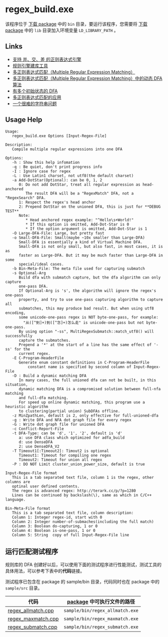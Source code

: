 # regex\_build.exe

该程序位于 [下载 package](https://terark.com/zh/download/tools/latest) 中的 `bin` 目录，要运行该程序，您需要将 [下载 package](https://terark.com/zh/download/tools/latest) 中的 `lib` 目录加入环境变量 `LD_LIBRARY_PATH` 。

## Links
* [支持 并、交、差 的正则表达式引擎](http://nark.cc/p/?p=1280)
* [规则引擎建库工具](http://nark.cc/p/?p=177)
* [多正则表达式匹配（Multiple Regular Expression Matching）](http://nark.cc/p/?p=174)
* [多正则表达式匹配（Multiple Regular Expression Matching）中的动态 DFA 算法](http://nark.cc/p/?p=178)
* [有多个初始状态的 DFA](http://nark.cc/p/?p=176)
* [多正则表达式匹配的应用](http://nark.cc/p/?p=1428)
* [一个很难的字符串问题](http://nark.cc/p/?p=153)

## Usage Help

```text
Usage:
   regex_build.exe Options [Input-Regex-File]

Description:
   Compile multiple regular expressions into one DFA

Options:
   -h : Show this help infomation
   -q : Be quiet, don't print progress info
   -I : Ignore case for regex
   -L : Use Latin1 charset, not utf8(the default charset)
   -a Add-DotStar(Optional): can be 0, 1, 2
      0: Do not add DotStar, treat all regular expression as head-anchored
         The result DFA will be a "RegexMatch" DFA, not a "RegexSearch" DFA.
      1: Respect the regex's head anchor
      2: Prepend DotStar on the unioned DFA, this is just for **DEBUG TEST**
      Note:
         * Head anchored regex example: "^Hello\s+World!"
         * If this option is omitted, Add-Dot-Star is 0
         * If the option argument is omitted, Add-Dot-Star is 1
   -O Large-DFA-File: Large, but pretty fast
   -o Small-DFA-File: Small(maybe ~10x smaller than Large-DFA)
      Small-DFA is essentially a kind of Virtual Machine DFA.
      Small-DFA is not only small, but also fast, in most cases, it is as
      faster as Large-DFA. But it may be much faster than Large-DFA in some
      special/ideal cases.
   -b Bin-Meta-File: The meta file used for capturing submatch
   -s Optional-Arg
      Build dfa with submatch capture, but the dfa algorithm can only capture
      one-pass DFA.
      If Optional-Arg is 's', the algorithm will ignore the regex's one-pass
      property, and try to use one-pass capturing algorithm to capture all
      submatches, this may produce bad result. But when using utf8 encoding,
      some unicode-one-pass regex is NOT byte-one-pass, for example:
        "从([^到]+)到([^怎]+)怎么走" is unicode-one-pass but not byte-one-pass.
      By using option "-ss", MultiRegexSubmatch::match_utf8() will successfully
      capture the submatches.
      Prepend a '*' at the start of a line has the same effect of '-ss' for the
      current regex.
   -E C-Program-HeaderFile
      Generate enum constant definitions in C-Program-HeaderFile
          constant name is specified by second column of Input-Regex-File
   -D : Build a dynamic matching DFA
      In many cases, the full unioned dfa can not be built, in this situation,
      dynamic matching DFA is a compromised solution between full-nfa matching
      and full-dfa matching.
      For speed up online dynamic matching, this program use a heuristic algorithm
      to clustering(partial union) SubDFAs offline.
   -z MinZpathLen, default is 2, only effective for full-unioned-dfa
   -g : Write DFA and NFA dot graph file for every regex
   -G : Write dot graph file for unioned DFA
   -c Conflict-Report-File
   -t DFA-Type: can be 'd', '1', '2', default is 'd'
      a: use DFA class which optimized for adfa_build
      d: use DenseDFA
      2: use DenseDFA_V2
   -T Timeout1[:Timeout2]: Timout2 is optional
      Timeout1: Timeout for compiling one regex
      Timeout2: Timeout for union all regex
   -P : DO NOT Limit cluster_union_power_size, default is true

Input-Regex-File format
   This is a tab separated text file, column 1 is the regex, other columns are
   optinal user defined contents.
   The regex is advanced regex: http://terark.cc/p/?p=1280
   Lines can be continued by backslash(\), same as which in C/C++ language.

Bin-Meta-File format
   This is a tab separated text file, column description:
   Column 1: Integer regex-id, start with 0
   Column 2: Integer number-of-submaches(including the full match)
   Column 3: Boolean do-capturing, 1 or 0
   Column 4: Boolean is-one-pass, 1 or 0
   Column 5: String  copy of full Input-Regex-File line
```

## 运行匹配测试程序

规则库的 DFA 创建好以后，可以使用下面的测试程序进行性能测试，测试工具的具体用法，可以参考下表中的**代码**链接。

测试程序已包含在 package 的 sample/bin 目录，代码同时也在 package 中的 `sample/src` 目录。

|代码|[package](https://terark.com/zh/download/tools/latest) 中可执行文件的路径|
|----|----|
|[regex_allmatch.cpp](../../samples/src/regex_allmatch.cpp)|`sample/bin/regex_allmatch.exe`|
|[regex_maxmatch.cpp](../../samples/src/regex_maxmatch.cpp)|`sample/bin/regex_maxmatch.exe`|
|[regex_submatch.cpp](../../samples/src/regex_submatch.cpp)|`sample/bin/regex_submatch.exe`|



